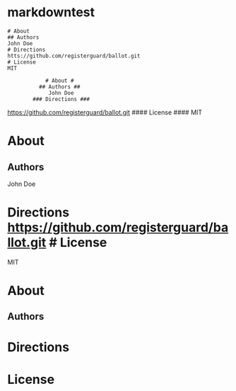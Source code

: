 # markdowntest

```
# About
## Authors
John Doe 
# Directions
htts://github.com/registerguard/ballot.git
# License 
MIT
```

                # About # 
              ## Authors ## 
                 John Doe
            ### Directions ### 
https://github.com/registerguard/ballot.git
             #### License #### 
                      MIT         
                      
                     
# About
## Authors
John Doe
# Directions https://github.com/registerguard/ballot.git # License
MIT   

# About 
## Authors 
# Directions
# License 

